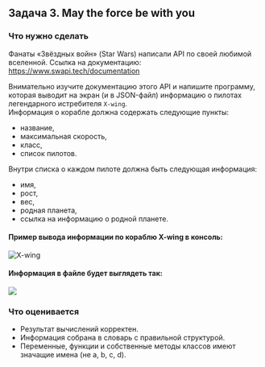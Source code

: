 ## Задача 3. May the force be with you
### Что нужно сделать
Фанаты «Звёздных войн» (Star Wars) написали API по своей любимой вселенной. Ссылка на документацию: https://www.swapi.tech/documentation

Внимательно изучите документацию этого API и напишите программу, которая выводит на экран (и в JSON-файл) информацию о пилотах легендарного истребителя `X-wing`.  
Информация о корабле должна содержать следующие пункты:
- название,
- максимальная скорость,
- класс,
- список пилотов.

Внутри списка о каждом пилоте должна быть следующая информация:
- имя,
- рост,
- вес,
- родная планета,
- ссылка на информацию о родной планете.

#### Пример вывода информации по кораблю X-wing в консоль:
![X-wing](https://api.selcdn.ru/v1/SEL_72086/prodLMS/files/share/unnamed_plKQnKG.png)
#### Информация в файле будет выглядеть так:
![](https://api.selcdn.ru/v1/SEL_72086/prodLMS/files/share/unnamed_1_mWce9iy.png)

### Что оценивается

- Результат вычислений корректен.
- Информация собрана в словарь с правильной структурой.
- Переменные, функции и собственные методы классов имеют значащие имена (не a, b, c, d).

